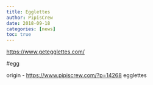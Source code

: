 ```yaml
---
title: Egglettes
author: PipisCrew
date: 2018-09-18
categories: [news]
toc: true
---
```


https://www.getegglettes.com/

#egg

origin - https://www.pipiscrew.com/?p=14268 egglettes